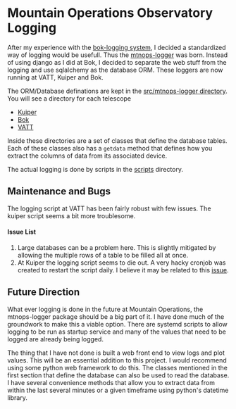Mountain Operations Observatory Logging
=======================================
After my experience with the [bok-logging system](https://github.com/so-mops/bok-web-logger/), I decided a standardized way of logging would be usefull. Thus the [mtnops-logger](https://github.com/so-mops/mtnops-logger) was born. Instead of using django as I did at Bok, I decided to separate the web stuff from the logging and use sqlalchemy as the database ORM. These loggers are now running at VATT, Kuiper and Bok. 

The ORM/Database definations are kept in the [src/mtnops-logger directory](https://github.com/so-mops/mtnops-logger/tree/master/src/mtnopslogger). You will see a directory for each telescope 

- [Kuiper](https://github.com/so-mops/mtnops-logger/tree/master/src/mtnopslogger/biglog)
- [Bok](https://github.com/so-mops/mtnops-logger/tree/master/src/mtnopslogger/boklog)
- [VATT](https://github.com/so-mops/mtnops-logger/tree/master/src/mtnopslogger/vattlog)

Inside these directories are a set of classes that define the database tables. Each of these classes also has a ```getdata``` method that defines how you extract the columns of data from its associated device. 

The actual logging is done by scripts in the [scripts](https://github.com/so-mops/mtnops-logger/tree/master/scripts) directory. 


Maintenance and Bugs
--------------------

The logging script at VATT has been fairly robust with few issues. The kuiper script seems a bit more troublesome. 

#### Issue List

1. Large databases can be a problem here. This is slightly mitigated by allowing the multiple rows of a table to be filled all at once.
2. At Kuiper the logging script seems to die out. A very hacky cronjob was created to restart the script daily. I believe it may be related to this [issue](https://github.com/so-mops/mtnops-logger/issues/7).


Future Direction
----------------

What ever logging is done in the future at Mountain Operations, the mtnops-logger package should be a big part of it. I have done much of the groundwork to make this a viable option. There are systemd scripts to allow logging to be run as  startup service and many of the values that need to be logged are already being logged. 

The thing that I have not done is built a web front end to view logs and plot values. This will be an essential addition to this project. I would recommend using some python web framework to do this. The classes mentioned in the first section that define the database can also be used to read the database. I have several convenience methods that allow you to extract data from within the last several minutes or a given timeframe using python's datetime library. 
